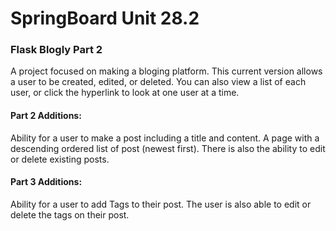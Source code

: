 # SpringBoard Unit 28.2 

### Flask Blogly Part 2
A project focused on making a bloging platform. This current version allows a user to be created, edited, or deleted. You
can also view a list of each user, or click the hyperlink to look at one user at a time. 

#### Part 2 Additions:
Ability for a user to make a post including a title and content. A page with a descending ordered list of post (newest first). There is also the ability to edit or delete existing posts.

#### Part 3 Additions:
Ability for a user to add Tags to their post. The user is also able to edit or delete the tags on their post. 
